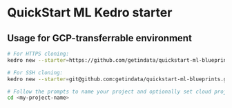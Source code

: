 # QuickStart ML Kedro starter

## Usage for GCP-transferrable environment

```bash
# For HTTPS cloning:
kedro new --starter=https://github.com/getindata/quickstart-ml-blueprints.git --checkout=local-gcp

# For SSH cloning:
kedro new --starter=git@github.com:getindata/quickstart-ml-blueprints.git  --checkout=local-gcp

# Follow the prompts to name your project and optionally set cloud project details, then change directory into newly created project directory:
cd <my-project-name>

```
